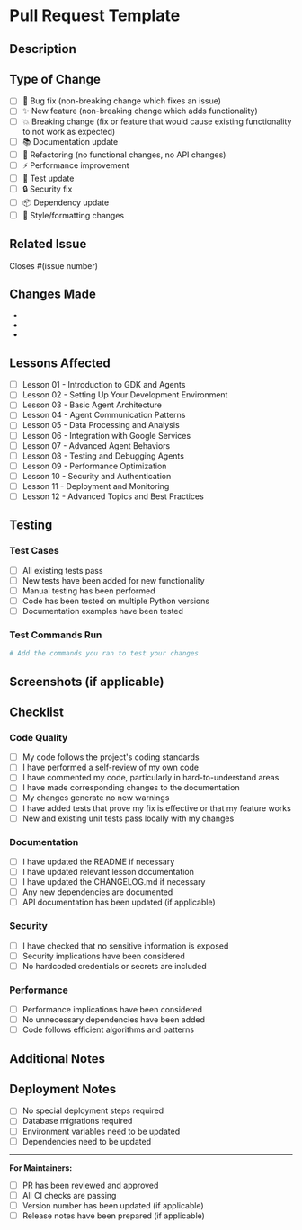# Pull Request Template

## Description
<!-- Provide a brief description of the changes in this PR -->

## Type of Change
<!-- Mark the relevant option with an "x" -->

- [ ] 🐛 Bug fix (non-breaking change which fixes an issue)
- [ ] ✨ New feature (non-breaking change which adds functionality)
- [ ] 💥 Breaking change (fix or feature that would cause existing functionality to not work as expected)
- [ ] 📚 Documentation update
- [ ] 🔧 Refactoring (no functional changes, no API changes)
- [ ] ⚡ Performance improvement
- [ ] 🧪 Test update
- [ ] 🔒 Security fix
- [ ] 📦 Dependency update
- [ ] 🎨 Style/formatting changes

## Related Issue
<!-- Link to the issue this PR addresses -->
Closes #(issue number)

## Changes Made
<!-- Provide a detailed list of changes made in this PR -->

- 
- 
- 

## Lessons Affected
<!-- If this change affects any lessons, list them here -->

- [ ] Lesson 01 - Introduction to GDK and Agents
- [ ] Lesson 02 - Setting Up Your Development Environment
- [ ] Lesson 03 - Basic Agent Architecture
- [ ] Lesson 04 - Agent Communication Patterns
- [ ] Lesson 05 - Data Processing and Analysis
- [ ] Lesson 06 - Integration with Google Services
- [ ] Lesson 07 - Advanced Agent Behaviors
- [ ] Lesson 08 - Testing and Debugging Agents
- [ ] Lesson 09 - Performance Optimization
- [ ] Lesson 10 - Security and Authentication
- [ ] Lesson 11 - Deployment and Monitoring
- [ ] Lesson 12 - Advanced Topics and Best Practices

## Testing
<!-- Describe the testing that has been performed -->

### Test Cases
- [ ] All existing tests pass
- [ ] New tests have been added for new functionality
- [ ] Manual testing has been performed
- [ ] Code has been tested on multiple Python versions
- [ ] Documentation examples have been tested

### Test Commands Run
```bash
# Add the commands you ran to test your changes
```

## Screenshots (if applicable)
<!-- Add screenshots to help explain your changes -->

## Checklist
<!-- Mark completed items with an "x" -->

### Code Quality
- [ ] My code follows the project's coding standards
- [ ] I have performed a self-review of my own code
- [ ] I have commented my code, particularly in hard-to-understand areas
- [ ] I have made corresponding changes to the documentation
- [ ] My changes generate no new warnings
- [ ] I have added tests that prove my fix is effective or that my feature works
- [ ] New and existing unit tests pass locally with my changes

### Documentation
- [ ] I have updated the README if necessary
- [ ] I have updated relevant lesson documentation
- [ ] I have updated the CHANGELOG.md if necessary
- [ ] Any new dependencies are documented
- [ ] API documentation has been updated (if applicable)

### Security
- [ ] I have checked that no sensitive information is exposed
- [ ] Security implications have been considered
- [ ] No hardcoded credentials or secrets are included

### Performance
- [ ] Performance implications have been considered
- [ ] No unnecessary dependencies have been added
- [ ] Code follows efficient algorithms and patterns

## Additional Notes
<!-- Add any additional notes about the PR here -->

## Deployment Notes
<!-- Add any special deployment considerations -->

- [ ] No special deployment steps required
- [ ] Database migrations required
- [ ] Environment variables need to be updated
- [ ] Dependencies need to be updated

---

**For Maintainers:**
- [ ] PR has been reviewed and approved
- [ ] All CI checks are passing
- [ ] Version number has been updated (if applicable)
- [ ] Release notes have been prepared (if applicable)
